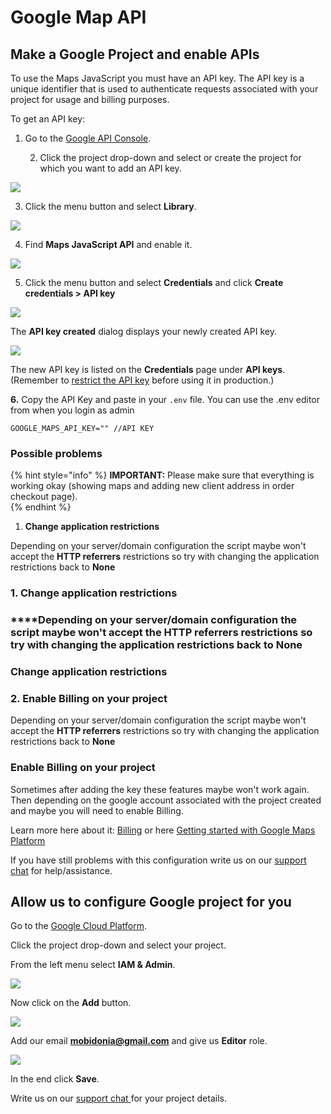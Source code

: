 # Google Map API

## Make a Google Project and enable APIs

To use the Maps JavaScript you must have an API key. The API key is a unique identifier that is used to authenticate requests associated with your project for usage and billing purposes.

To get an API key:

1. Go to the [Google API Console](https://console.developers.google.com/).

   2. Click the project drop-down and select or create the project for which you want to add an API key.

![](../.gitbook/assets/sss%20%2810%29.png)

3. Click the menu button and select **Library**.

![](../.gitbook/assets/sss%20%287%29.png)

4. Find **Maps JavaScript API** and enable it.

![](../.gitbook/assets/screenshot%20%2816%29%20%281%29.png)

5. Click the menu button and select **Credentials** and click **Create credentials &gt; API key**

![](../.gitbook/assets/screenshot%20%2819%29.png)

The **API key created** dialog displays your newly created API key.

![](../.gitbook/assets/screenshot%20%2818%29.png)

The new API key is listed on the **Credentials** page under **API keys**.  
\(Remember to [restrict the API key](https://developers.google.com/maps/documentation/javascript/get-api-key#restrict_key) before using it in production.\) 

**6.** Copy the API Key and paste in your `.env` file. You can use the .env editor from when you login as admin

```text
GOOGLE_MAPS_API_KEY="" //API KEY
```

### 

### Possible problems

{% hint style="info" %}
**IMPORTANT:** Please make sure that everything is working okay \(showing maps and adding new client address in order checkout page\).  
{% endhint %}

  
1. **Change application restrictions**   
  
Depending on your server/domain configuration the script maybe won't accept the **HTTP referrers** restrictions so try with changing the application restrictions back to **None** 



### 1. **Change application restrictions** 

###  ****Depending on your server/domain configuration the script maybe won't accept the **HTTP referrers** restrictions so try with changing the application restrictions back to **None**  

### **Change application restrictions**

### **2. Enable Billing on your project**

Depending on your server/domain configuration the script maybe won't accept the **HTTP referrers** restrictions so try with changing the application restrictions back to **None** 

### **Enable Billing on your project**

Sometimes after adding the key these features maybe won't work again. Then depending on the google account associated with the project created and maybe you will need to enable Billing.  


Learn more here about it: [Billing](https://console.cloud.google.com/project/_/billing/enable) or here [Getting started with Google Maps Platform](https://developers.google.com/maps/gmp-get-started)



If you have still problems with this configuration write us on our [support chat](https://help.mobidonia.com/) for help/assistance.

## Allow us to configure Google project for you

Go to the [Google Cloud Platform](https://console.cloud.google.com/).

Click the project drop-down and select your project.

From the left menu select **IAM & Admin**.

![](../.gitbook/assets/screenshot%20%2842%29.png)

Now click on the **Add** button.

![](../.gitbook/assets/screenshot%20%2840%29%20%281%29.png)

Add our email **mobidonia@gmail.com** and give us **Editor** role.

![](../.gitbook/assets/screenshot%20%2841%29.png)

In the end click **Save**.

Write us on our [support chat ](https://help.mobidonia.com/)for your project details.

